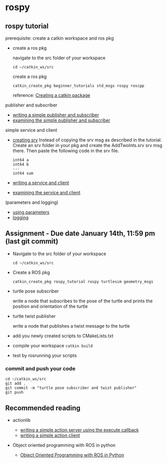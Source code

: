 # rospy

## rospy tutorial

prerequisite: create a catkin workspace and ros pkg

- create a ros pkg

    navigate to the src folder of your workspace

    ```shell
    cd ~/catkin_ws/src
    ```

    create a ros pkg

    ```shell
    catkin_create_pkg beginner_tutorials std_msgs rospy roscpp
    ```

    reference: [Creating a catkin package](http://wiki.ros.org/catkin/Tutorials/create_a_workspace)

publisher and subscriber

- [writing a simple publisher and subscriber](http://wiki.ros.org/ROS/Tutorials/WritingPublisherSubscriber%28python%29)
- [examining the simple publisher and subscriber](http://wiki.ros.org/ROS/Tutorials/ExaminingPublisherSubscriber)

simple service and client

- [creating srv](http://wiki.ros.org/ROS/Tutorials/CreatingMsgAndSrv#Creating_a_srv) Instead of copying the srv msg as described in the tutorial. Create an srv folder in your pkg and create the AddTwoInts.srv srv msg there. Then paste the following code in the srv file.

    ```srv
    int64 a
    int64 b
    ---
    int64 sum
    ```

- [writing a service and client](http://wiki.ros.org/ROS/Tutorials/WritingServiceClient%28python%29)
- [examining the service and client](http://wiki.ros.org/ROS/Tutorials/ExaminingServiceClient)

(parameters and logging)

- [using parameters](http://wiki.ros.org/rospy_tutorials/Tutorials/Parameters)
- [logging](http://wiki.ros.org/rospy_tutorials/Tutorials/Logging)

## Assignment - Due date January 14th, 11:59 pm (last git commit)

- Navigate to the src folder of your workspace

  ```shell
  cd ~/catkin_ws/src
  ```

- Create a ROS pkg

  ```shell
  catkin_create_pkg rospy_tutorial rospy turtlesim geometry_msgs
  ```

- turtle pose subscriber

  write a node that subscribes to the pose of the turtle and prints the position and orientation of the turtle

- turtle twist publisher

  write a node that publishes a twist message to the turtle

- add you newly created scripts to CMakeLists.txt

- compile your workspace `catkin build`

- test by rosrunning your scripts

### commit and push your code

```shell
cd ~/catkin_ws/src
git add .
git commit -m "turtle pose subscriber and twist publisher"
git push
```

## Recommended reading

- actionlib
  - [writing a simple action server using the execute callback](http://wiki.ros.org/actionlib_tutorials/Tutorials/Writing%20a%20Simple%20Action%20Server%20using%20the%20Execute%20Callback%20%28Python%29)
  - [writing a simple action client](http://wiki.ros.org/actionlib_tutorials/Tutorials/Writing%20a%20Simple%20Action%20Client%20%28Python%29)

- Object oriented programming with ROS in python
  - [Object Oriented Programming with ROS in Python](https://roboticsbackend.com/oop-with-ros-in-python/)
